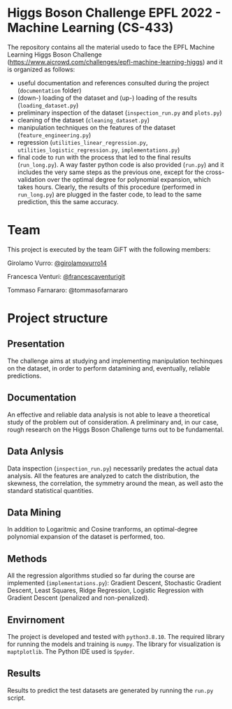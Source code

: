 # Higgs Boson Challenge EPFL 2022 - Machine Learning (CS-433)
The repository contains all the material usedo to face the EPFL Machine Learning Higgs Boson Challenge (https://www.aicrowd.com/challenges/epfl-machine-learning-higgs) and it is organized as follows:
 - useful documentation and references consulted during the project (`documentation` folder)
 - (down-) loading of the dataset and (up-) loading of the results (`loading_dataset.py`)
 - preliminary inspection of the dataset (`inspection_run.py` and `plots.py`)
 - cleaning of the dataset (`cleaning_dataset.py`)
 - manipulation techniques on the features of the dataset (`feature_engineering.py`)
 - regression (`utilities_linear_regression.py`, `utilities_logistic_regression.py`, `implementations.py`)
 - final code to run with the process that led to the final results (`run_long.py`). A way faster python code is also provided (`run.py`) and it includes the very same steps as the previous one, except for the cross-validation over the optimal degree for polynomial expansion, which takes hours. Clearly, the results of this procedure (performed in `run_long.py`) are plugged in the faster code, to lead to the same prediction, this the same accuracy.

# Team
This project is executed by the team GiFT with the following members:

Girolamo Vurro: [@girolamovurro14](https://github.com/girolamovurro14)

Francesca Venturi: [@francescaventurigit](https://github.com/francescaventurigit)

Tommaso Farnararo: @tommasofarnararo


# Project structure

## Presentation
The challenge aims at studying and implementing manipulation techinques on the dataset, in order to perform datamining and, eventually, reliable predictions.

## Documentation
An effective and reliable data analysis is not able to leave a theoretical study of the problem out of consideration. A preliminary and, in our case, rough research on the Higgs Boson Challenge turns out to be fundamental. 

## Data Anlysis
Data inspection (`inspection_run.py`) necessarily predates the actual data analysis. All the features are analyzed to catch the distribution, the skewness, the correlation, the symmetry around the mean, as well asto the standard statistical quantities.

## Data Mining
In addition to Logaritmic and Cosine tranforms, an optimal-degree polynomial expansion of the dataset is performed, too.

## Methods
All the regression algorithms studied so far during the course are implemented (`implementations.py`): Gradient Descent, Stochastic Gradient Descent, Least Squares, Ridge Regression, Logistic Regression with Gradient Descent (penalized and non-penalized).

## Envirnoment
The project is developed and tested with `python3.8.10`. The required library for running the models and training is `numpy`. The library for visualization is `maptplotlib`. The Python IDE used is `Spyder`.

## Results
Results to predict the test datasets are generated by running the `run.py` script.

